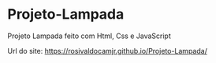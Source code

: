 # Projeto-Lampada

Projeto Lampada feito com Html, Css e JavaScript

Url do site: https://rosivaldocamjr.github.io/Projeto-Lampada/
